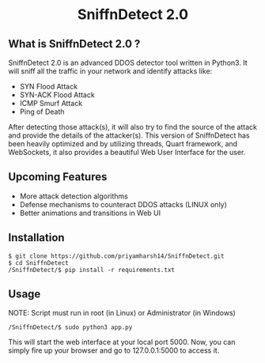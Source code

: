 <h1 align="center">SniffnDetect 2.0</h1>

## What is SniffnDetect 2.0 ?

SniffnDetect 2.0 is an advanced DDOS detector tool written in Python3. It will sniff all the traffic in your network and identify attacks like:

- SYN Flood Attack
- SYN-ACK Flood Attack
- ICMP Smurf Attack
- Ping of Death

After detecting those attack(s), it will also try to find the source of the attack and provide the details of the attacker(s). This version of SniffnDetect has been heavily optimized and by utilizing threads, Quart framework, and WebSockets, it also provides a beautiful Web User Interface for the user.

## Upcoming Features

- More attack detection algorithms
- Defense mechanisms to counteract DDOS attacks (LINUX only)
- Better animations and transitions in Web UI

## Installation
```
$ git clone https://github.com/priyamharsh14/SniffnDetect.git
$ cd SniffnDetect
/SniffnDetect/$ pip install -r requirements.txt
```

## Usage

NOTE: Script must run in root (in Linux) or Administrator (in Windows)
```
/SniffnDetect/$ sudo python3 app.py
```
This will start the web interface at your local port 5000. Now, you can simply fire up your browser and go to 127.0.0.1:5000 to access it.
